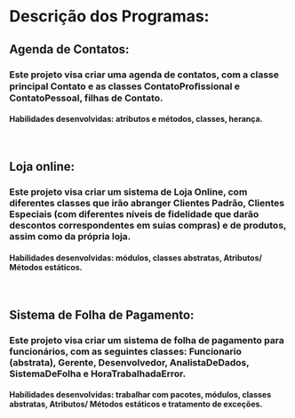 <h1>Descrição dos Programas:</h1>

<h2>Agenda de Contatos:</h2> 
  <h3>Este projeto visa criar uma agenda de contatos, com a classe principal Contato e as classes ContatoProﬁssional e ContatoPessoal, filhas de Contato.</h3> 
  <h4>Habilidades desenvolvidas: atributos e métodos, classes, herança.</h4>
  <br>
<h2>Loja online:</h2> 
  <h3>Este projeto visa criar um sistema de Loja Online, com diferentes classes que irão abranger Clientes Padrão, Clientes Especiais (com diferentes níveis de fidelidade que darão descontos correspondentes em suias compras) e de produtos, assim como da própria loja.</h3> 
  <h4>Habilidades desenvolvidas: módulos, classes abstratas, Atributos/ Métodos estáticos.</h4>
  <br>
<h2>Sistema de Folha de Pagamento:</h2> 
  <h3>Este projeto visa criar um sistema de folha de pagamento para funcionários, com as seguintes classes: Funcionario (abstrata), Gerente, Desenvolvedor, AnalistaDeDados, SistemaDeFolha e HoraTrabalhadaError.</h3> 
  <h4>Habilidades desenvolvidas: trabalhar com pacotes, módulos, classes abstratas, Atributos/ Métodos estáticos e tratamento de exceções.</h4>
